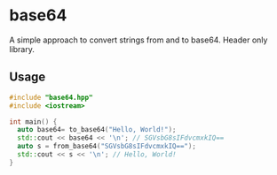 # base64
A simple approach to convert strings from and to base64.
Header only library.

## Usage

```cpp
#include "base64.hpp"
#include <iostream>

int main() {
  auto base64= to_base64("Hello, World!");
  std::cout << base64 << '\n'; // SGVsbG8sIFdvcmxkIQ==
  auto s = from_base64("SGVsbG8sIFdvcmxkIQ==");
  std::cout << s << '\n'; // Hello, World!
}
```
